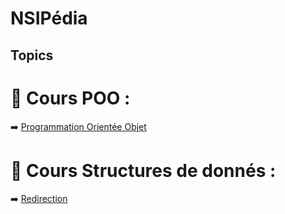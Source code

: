 # NSIPédia
## Topics

# 📁 Cours POO :
➡️ [Programmation Orientée Objet](https://github.com/h4r1cX/NSIpedia/blob/main/poo.md)

# 📁 Cours Structures de donnés :
➡️ [Redirection](https://github.com/h4r1cX/NSIpedia/blob/main/structures_de_donn%C3%A9es.md)
